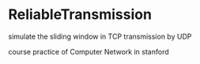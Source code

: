 # ReliableTransmission
simulate the sliding window in TCP transmission by UDP

course practice of Computer Network in stanford
